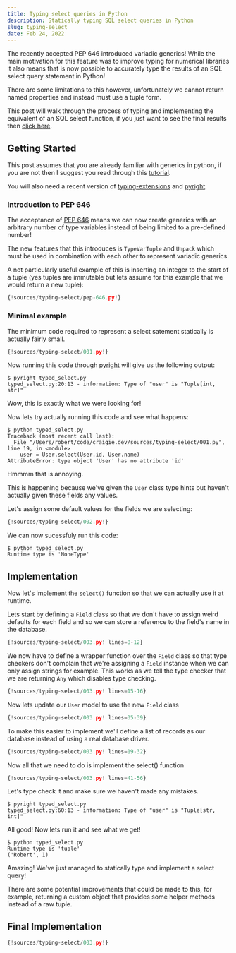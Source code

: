 ```yaml
---
title: Typing select queries in Python
description: Statically typing SQL select queries in Python
slug: typing-select
date: Feb 24, 2022
---
```


The recently accepted PEP 646 introduced variadic generics! While the main motivation for this feature was to improve typing for numerical libraries it also means that is now possible to accurately type the results of an SQL select query statement in Python!

There are some limitations to this however, unfortunately we cannot return named properties and instead must use a tuple form.

This post will walk through the process of typing and implementing the equivalent of an SQL select function, if you just want to see the final results then [click here](#final-implementation).

## Getting Started

This post assumes that you are already familiar with generics in python, if you are not then I suggest you read through this [tutorial](https://decorator-factory.github.io/typing-tips/tutorials/generics/).

You will also need a recent version of [typing-extensions](https://pypi.org/project/typing-extensions/) and [pyright](https://github.com/RobertCraigie/pyright-python).

### Introduction to PEP 646

The acceptance of [PEP 646](https://www.python.org/dev/peps/pep-0646/) means we can now create generics with an arbitrary number of type variables instead of being limited to a pre-defined number!

The new features that this introduces is `TypeVarTuple` and `Unpack` which must be used in combination with each other to represent variadic generics.

A not particularly useful example of this is inserting an integer to the start of a tuple (yes tuples are immutable but lets assume for this example that we would return a new tuple):

```py
{!sources/typing-select/pep-646.py!}
```

### Minimal example

The minimum code required to represent a select satement statically is actually fairly small.

```py
{!sources/typing-select/001.py!}
```

Now running this code through [pyright](https://github.com/microsoft/pyright) will give us the following output:

```
$ pyright typed_select.py
typed_select.py:20:13 - information: Type of "user" is "Tuple[int, str]"
```

Wow, this is exactly what we were looking for!

Now lets try actually running this code and see what happens:

```
$ python typed_select.py
Traceback (most recent call last):
  File "/Users/robert/code/craigie.dev/sources/typing-select/001.py", line 19, in <module>
    user = User.select(User.id, User.name)
AttributeError: type object 'User' has no attribute 'id'
```

Hmmmm that is annoying.

This is happening because we've given the `User` class type hints but haven't actually given these fields any values.

Let's assign some default values for the fields we are selecting:

```py highlight=9-10
{!sources/typing-select/002.py!}
```

We can now sucessfuly run this code:

```
$ python typed_select.py
Runtime type is 'NoneType'
```

## Implementation

Now let's implement the `select()` function so that we can actually use it at runtime.

Lets start by defining a `Field` class so that we don't have to assign weird defaults for each field and so we can store a reference to the field's name in the database.

```py
{!sources/typing-select/003.py! lines=8-12}
```

We now have to define a wrapper function over the `Field` class so that type checkers don't complain that we're assigning a `Field` instance when we can only assign strings for example.
This works as we tell the type checker that we are returning `Any` which disables type checking.

```py
{!sources/typing-select/003.py! lines=15-16}
```

Now lets update our `User` model to use the new `Field` class

```py
{!sources/typing-select/003.py! lines=35-39}
```

To make this easier to implement we'll define a list of records as our database instead of using a real database driver.

```py
{!sources/typing-select/003.py! lines=19-32}
```

Now all that we need to do is implement the select() function

```py
{!sources/typing-select/003.py! lines=41-56}
```

Let's type check it and make sure we haven't made any mistakes.

```
$ pyright typed_select.py
typed_select.py:60:13 - information: Type of "user" is "Tuple[str, int]"
```

All good! Now lets run it and see what we get!

```
$ python typed_select.py
Runtime type is 'tuple'
('Robert', 1)
```

Amazing! We've just managed to statically type and implement a select query!

There are some potential improvements that could be made to this, for example, returning a custom object that provides some helper methods instead of a raw tuple.

## Final Implementation

```py
{!sources/typing-select/003.py!}
```
